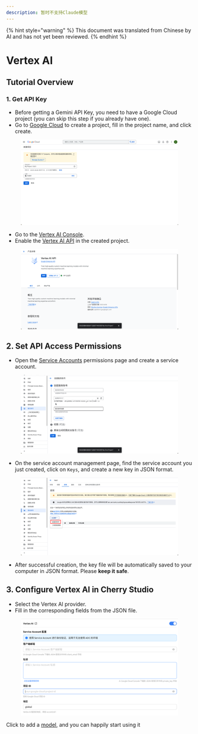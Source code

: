 ```yaml
---
description: 暂时不支持Claude模型
---
```


{% hint style="warning" %}
This document was translated from Chinese by AI and has not yet been reviewed.
{% endhint %}

# Vertex AI

## Tutorial Overview

### 1. Get API Key

*   Before getting a Gemini API Key, you need to have a Google Cloud project (you can skip this step if you already have one).
*   Go to [Google Cloud](https://console.cloud.google.com/projectcreate) to create a project, fill in the project name, and click create.

<figure><img src="../../.gitbook/assets/image (1).png" alt=""><figcaption></figcaption></figure>

*   Go to the [Vertex AI Console](https://console.cloud.google.com/vertex-ai).
*   Enable the [Vertex AI API](https://console.cloud.google.com/apis/library/aiplatform.googleapis.com?inv=1\&invt=Ab0iBA) in the created project.

<figure><img src="../../.gitbook/assets/image (78).png" alt=""><figcaption></figcaption></figure>

## 2. Set API Access Permissions

*   Open the [Service Accounts](https://console.cloud.google.com/iam-admin/serviceaccounts) permissions page and create a service account.

<figure><img src="../../.gitbook/assets/image (79).png" alt=""><figcaption></figcaption></figure>

*   On the service account management page, find the service account you just created, click on `Keys`, and create a new key in JSON format.

<figure><img src="../../.gitbook/assets/image (80).png" alt=""><figcaption></figcaption></figure>

*   After successful creation, the key file will be automatically saved to your computer in JSON format. Please **keep it safe**.

## 3. Configure Vertex AI in Cherry Studio

*   Select the Vertex AI provider.
*   Fill in the corresponding fields from the JSON file.

<figure><img src="../../.gitbook/assets/image (81).png" alt=""><figcaption></figcaption></figure>

Click to add a [model](https://console.cloud.google.com/vertex-ai/model-garden), and you can happily start using it
